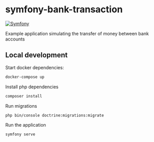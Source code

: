# symfony-bank-transaction
[![Symfony](https://github.com/fabiothiroki/symfony-bank-transaction/actions/workflows/symfony.yml/badge.svg)](https://github.com/fabiothiroki/symfony-bank-transaction/actions/workflows/symfony.yml)

Example application simulating the transfer of money between bank accounts

## Local development
Start docker dependencies:
```bash
docker-compose up
```

Install php dependencies
```bash
composer install
```

Run migrations
```bash
php bin/console doctrine:migrations:migrate
```

Run the application
```bash
symfony serve
```